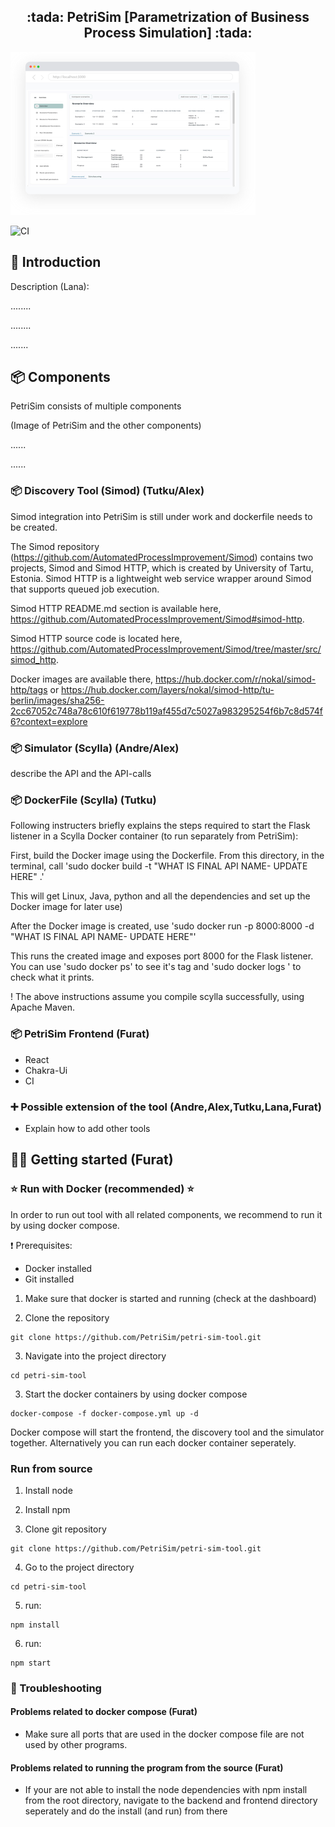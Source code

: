 
<h2 align="center">:tada: PetriSim [Parametrization of Business Process Simulation] :tada:</h2>

![image](doc/browser_Kopie2.svg)

![CI](https://github.com/PetriSim/petri-sim-tool/actions/workflows/CI.yml/badge.svg)



## :rocket: Introduction

Description (Lana): 

........

........

.......



## 📦️ Components
PetriSim consists of multiple components 

(Image of PetriSim and the other components)

......

......

### 📦️ Discovery Tool (Simod)   (Tutku/Alex)

Simod integration into PetriSim is still under work and dockerfile needs to be created.

The Simod repository (https://github.com/AutomatedProcessImprovement/Simod) contains two projects, Simod and Simod HTTP, which is created by University of Tartu, Estonia. Simod HTTP is a lightweight web service wrapper around Simod that supports queued job execution. 

Simod HTTP README.md section is available here, https://github.com/AutomatedProcessImprovement/Simod#simod-http.

Simod HTTP source code is located here, https://github.com/AutomatedProcessImprovement/Simod/tree/master/src/simod_http. 

Docker images are available there, https://hub.docker.com/r/nokal/simod-http/tags or https://hub.docker.com/layers/nokal/simod-http/tu-berlin/images/sha256-2cc67052c748a78c610f619778b119af455d7c5027a983295254f6b7c8d574f6?context=explore

### 📦️ Simulator (Scylla) (Andre/Alex)
describe the API and the API-calls

### 📦️ DockerFile (Scylla) (Tutku)
Following instructers briefly explains the steps required to start the Flask listener in a Scylla Docker container (to run separately from PetriSim):

First, build the Docker image using the Dockerfile. From this directory, in the terminal, call 'sudo docker build -t "WHAT IS FINAL API NAME- UPDATE HERE" .'

This will get Linux, Java, python and all the dependencies and set up the Docker image for later use)

After the Docker image is created, use 'sudo docker run -p 8000:8000 -d "WHAT IS FINAL API NAME- UPDATE HERE"'

This runs the created image and exposes port 8000 for the Flask listener.
You can use 'sudo docker ps' to see it's tag and 'sudo docker logs <container-tag>' to check what it prints. 

! The above instructions assume you compile scylla successfully, using Apache Maven.

### 📦️ PetriSim Frontend (Furat)
- React
- Chakra-Ui
- CI

 
### :heavy_plus_sign: Possible extension of the tool  (Andre,Alex,Tutku,Lana,Furat)
- Explain how to add other tools

## :technologist: Getting started (Furat)

### :star: Run with Docker (recommended) :star:
In order to run out tool with all related components, we recommend to run it by using docker compose.

:exclamation: Prerequisites:
- Docker installed
- Git installed

1. Make sure that docker is started and running (check at the dashboard)

2. Clone the repository
```console
git clone https://github.com/PetriSim/petri-sim-tool.git
```

3. Navigate into the project directory
```console
cd petri-sim-tool 
```

3. Start the docker containers by using docker compose

```console
docker-compose -f docker-compose.yml up -d
```

Docker compose will start the frontend, the discovery tool and the simulator together. Alternatively you can run each docker container seperately.


### Run from source

1. Install node

2. Install npm 

3. Clone git repository

```console
git clone https://github.com/PetriSim/petri-sim-tool.git
```

4. Go to the project directory

```console
cd petri-sim-tool 
```

5. run: 

```console
npm install
```

6. run:
```console
npm start
```

### 🚨 Troubleshooting 

#### Problems related to docker compose (Furat)
* Make sure all ports that are used in the docker compose file are not used by other programs.

#### Problems related to running the program from the source (Furat)
* If your are not able to install the node dependencies with npm install from the root directory, navigate to the backend and frontend directory seperately and do the install (and run) from there 
